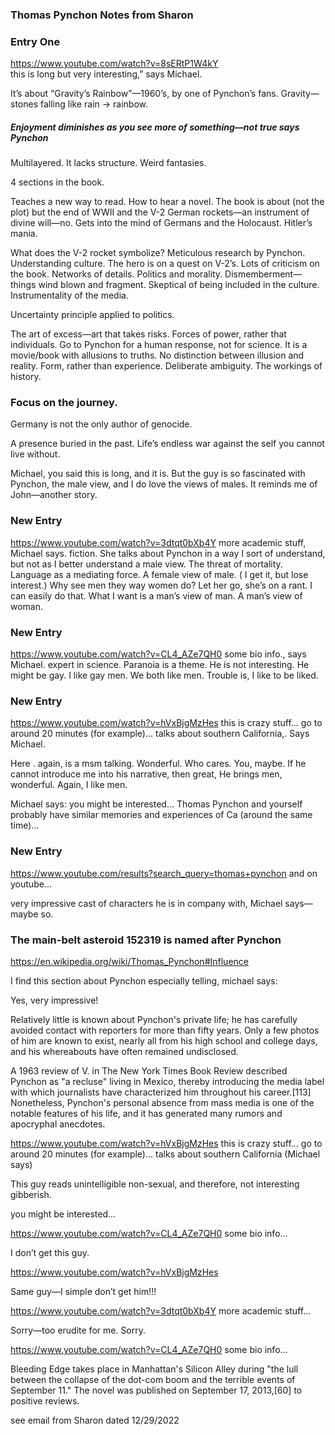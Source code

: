 
### Thomas Pynchon Notes from Sharon

### Entry One

https://www.youtube.com/watch?v=8sERtP1W4kY  
this is long but very interesting,” says Michael.  

It’s about “Gravity’s Rainbow”—1960’s, by one of Pynchon’s fans.  Gravity—stones falling like rain ->  rainbow.  

##### Enjoyment diminishes as you see more of something—not true says Pynchon 

Multilayered.  It lacks structure.  Weird fantasies.  

4 sections in the book.  

Teaches a new way to read.  How to hear a novel.  The book is about (not the plot) but the end of WWII and the V-2 German rockets—an instrument of divine will—no.  Gets into the mind of Germans and the Holocaust.  Hitler’s mania.  

What does the V-2 rocket symbolize?  Meticulous research by Pynchon.  Understanding culture.  The hero is on a quest on V-2’s.  Lots of criticism on the book.  Networks of details.  Politics and morality.  Dismemberment—things wind blown and fragment.  Skeptical of being included in the culture.  Instrumentality of the media.  

Uncertainty principle applied to politics.  

The art of excess—art that takes risks.  Forces of power, rather that individuals.  Go to Pynchon for a human response, not for science.  It is a movie/book with allusions to truths.  No distinction between illusion and reality.  Form, rather than experience.  Deliberate ambiguity.  The workings of history.  

### Focus on the journey.  

Germany is not the only author of genocide.   

A presence buried in the past.   Life’s endless war against the self you cannot live without.

Michael, you said this is long, and it is.  But the guy is so fascinated with Pynchon, the male view, and I do love the views of males.  It reminds me of John—another story.

### New Entry

https://www.youtube.com/watch?v=3dtqt0bXb4Y more academic stuff,  Michael says.  fiction.  She talks about Pynchon in a way I sort of understand, but not as I better understand a male view.  The threat of mortality.  Language as a mediating force.  A female view of male.  ( I get it, but lose interest.)  Why see men they way women do?   Let her go, she’s on a rant.  I can easily do that.  What I want is a man’s view of man.  A man’s view of woman.

### New Entry

https://www.youtube.com/watch?v=CL4_AZe7QH0 some bio info., says Michael.  expert in science.  Paranoia is a theme.  He is not interesting.  He might be gay.  I like gay men.  We both like men.  Trouble is, I like to be liked.

### New Entry

https://www.youtube.com/watch?v=hVxBjgMzHes this is crazy stuff... go to around 20 minutes (for example)... talks about southern California,. Says Michael. 

Here . again, is a msm talking.  Wonderful.  Who cares.  You, maybe.  If he cannot introduce me into his narrative, then great,  He brings men, wonderful.  Again, I like men. 

Michael says:  you might be interested... Thomas Pynchon and yourself probably have similar memories and experiences of Ca (around the same time)...

### New Entry

https://www.youtube.com/results?search_query=thomas+pynchon and on youtube...

very impressive cast of characters he is in company with, Michael says—maybe so.

### The main-belt asteroid 152319 is named after Pynchon

https://en.wikipedia.org/wiki/Thomas_Pynchon#Influence

I find this section about Pynchon especially telling, michael says:

Yes, very impressive!

Relatively little is known about Pynchon's private life; he has carefully avoided contact with reporters for more than fifty years. Only a few photos of him are known to exist, nearly all from his high school and college days, and his whereabouts have often remained undisclosed.

A 1963 review of V. in The New York Times Book Review described Pynchon as "a recluse" living in Mexico, thereby introducing the media label with which journalists have characterized him throughout his career.[113] Nonetheless, Pynchon's personal absence from mass media is one of the notable features of his life, and it has generated many rumors and apocryphal anecdotes.

https://www.youtube.com/watch?v=hVxBjgMzHes  this is crazy stuff...  go to around 20 minutes (for example)... talks about southern California (Michael says) 

This guy reads unintelligible non-sexual, and therefore, not interesting gibberish.

you might be interested...

https://www.youtube.com/watch?v=CL4_AZe7QH0  some bio info...

I don’t get this guy.  

https://www.youtube.com/watch?v=hVxBjgMzHes   

Same guy—I simple don’t get him!!!

https://www.youtube.com/watch?v=3dtqt0bXb4Y   more academic stuff...

Sorry—too erudite for me.  Sorry.

https://www.youtube.com/watch?v=CL4_AZe7QH0  some bio info...

Bleeding Edge takes place in Manhattan's Silicon Alley during "the lull between the collapse of the dot-com boom and the terrible events of September 11." The novel was published on September 17, 2013,[60] to positive reviews.

see email from Sharon dated 12/29/2022
